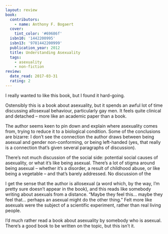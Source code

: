 ```yaml
---
layout: review
book:
  contributors:
    - name: Anthony F. Bogaert
  cover:
    tint_color: '#69686f'
  isbn10: '1442200995'
  isbn13: '9781442200999'
  publication_year: 2012
  title: Understanding Asexuality
  tags:
    - asexuality
    - non-fiction
review:
  date_read: 2017-03-31
  rating: 2
---
```


I really wanted to like this book, but I found it hard-going.

Ostensibly this is a book about asexuality, but it spends an awful lot of time discussing allosexual behaviour, particularly gay men. It feels quite clinical and detached – more like an academic paper than a book.

The author seems keen to pin down and explain where asexuality comes from, trying to reduce it to a biological condition. Some of the conclusions are bizarre: I don’t see the connection the author draws between being asexual and gender non-conforming, or being left-handed (yes, that really is a connection that’s given several paragraphs of discussion).

There’s not much discussion of the social side: potential social causes of asexuality, or what it’s like being asexual. There’s a lot of stigma around being asexual – whether it’s a disorder, a result of childhood abuse, or like being a vegetable – and that’s barely addressed. No discussion of the

I get the sense that the author is allosexual (a word which, by the way, I’m pretty sure doesn’t appear in the book), and this reads like somebody writing about asexuals from a distance. “Maybe they feel this… maybe they feel that… perhaps an asexual might do the other thing.” Felt more like asexuals were the subject of a scientific experiment, rather than real living people.

I’d much rather read a book about asexuality by somebody who is asexual. There’s a good book to be written on the topic, but this isn’t it.
